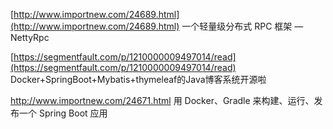 [http://www.importnew.com/24689.html](http://www.importnew.com/24689.html)    一个轻量级分布式 RPC 框架 — NettyRpc

[https://segmentfault.com/p/1210000009497014/read](https://segmentfault.com/p/1210000009497014/read)   Docker+SpringBoot+Mybatis+thymeleaf的Java博客系统开源啦

http://www.importnew.com/24671.html   用 Docker、Gradle 来构建、运行、发布一个 Spring Boot 应用

